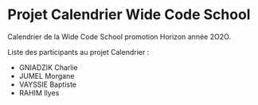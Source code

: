 # Projet Calendrier Wide Code School

Calendrier de la Wide Code School promotion Horizon année 2O2O.

Liste des participants au projet Calendrier :

+ GNIADZIK Charlie
+ JUMEL Morgane
+ VAYSSIE Baptiste
+ RAHIM Ilyes
